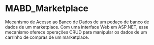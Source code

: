 # MABD_Marketplace
Mecanismo de Acesso ao Banco de Dados de um pedaço de banco de dados de um marketplace. Com uma interface Web em ASP.NET, esse mecanismo oferece operações CRUD para manipular os dados de um carrinho de compras de um marketplace.
